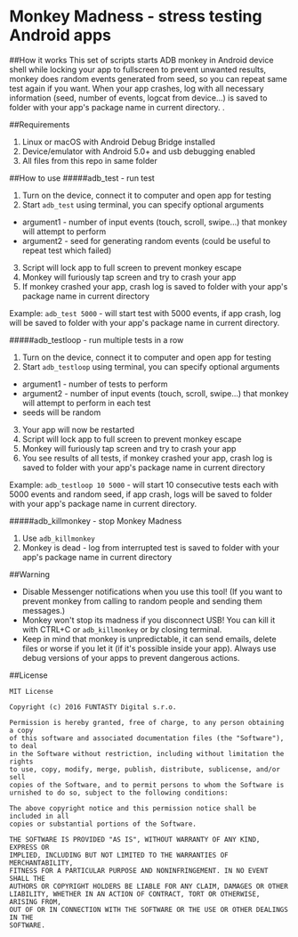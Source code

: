 # Monkey Madness - stress testing Android apps

##How it works
This set of scripts starts ADB monkey in Android device shell while locking your app to fullscreen to prevent unwanted results, monkey does random events generated from seed, so you can repeat same test again if you want. When your app crashes, log with all necessary information (seed, number of events, logcat from device...) is saved to folder with your app's package name in current directory.
.

##Requirements
1. Linux or macOS with Android Debug Bridge installed
2. Device/emulator with Android 5.0+ and usb debugging enabled
3. All files from this repo in same folder

##How to use
#####adb_test - run test
1. Turn on the device, connect it to computer and open app for testing
2. Start `adb_test` using terminal, you can specify optional arguments 
  - argument1 - number of input events (touch, scroll, swipe...) that monkey will attempt to perform
  - argument2 - seed for generating random events (could be useful to repeat test which failed)
3. Script will lock app to full screen to prevent monkey escape
4. Monkey will furiously tap screen and try to crash your app
5. If monkey crashed your app, crash log is saved to folder with your app's package name in current directory

Example: `adb_test 5000` - will start test with 5000 events, if app crash, log will be saved to folder with your app's package name in current directory.

#####adb_testloop - run multiple tests in a row
1. Turn on the device, connect it to computer and open app for testing
2. Start `adb_testloop` using terminal, you can specify optional arguments 
  - argument1 - number of tests to perform 
  - argument2 - number of input events (touch, scroll, swipe...) that monkey will attempt to perform in each test
  - seeds will be random
3. Your app will now be restarted
4. Script will lock app to full screen to prevent monkey escape
5. Monkey will furiously tap screen and try to crash your app
6. You see results of all tests, if monkey crashed your app, crash log is saved to folder with your app's package name in current directory

Example: `adb_testloop 10 5000` - will start 10 consecutive tests each with 5000 events and random seed, if app crash, logs will be saved to folder with your app's package name in current directory.

#####adb_killmonkey - stop Monkey Madness
1. Use `adb_killmonkey`
2. Monkey is dead - log from interrupted test is saved to folder with your app's package name in current directory
 
##Warning
- Disable Messenger notifications when you use this tool! (If you want to prevent monkey from calling to random people and sending them messages.)
- Monkey won't stop its madness if you disconnect USB! You can kill it with CTRL+C or `adb_killmonkey` or by closing terminal.
- Keep in mind that monkey is unpredictable, it can send emails, delete files or worse if you let it (if it's possible inside your app). Always use debug versions of your apps to prevent dangerous actions.

##License

    MIT License
    
    Copyright (c) 2016 FUNTASTY Digital s.r.o.

    Permission is hereby granted, free of charge, to any person obtaining a copy
    of this software and associated documentation files (the "Software"), to deal
    in the Software without restriction, including without limitation the rights
    to use, copy, modify, merge, publish, distribute, sublicense, and/or sell
    copies of the Software, and to permit persons to whom the Software is
    urnished to do so, subject to the following conditions:

    The above copyright notice and this permission notice shall be included in all
    copies or substantial portions of the Software.

    THE SOFTWARE IS PROVIDED "AS IS", WITHOUT WARRANTY OF ANY KIND, EXPRESS OR
    IMPLIED, INCLUDING BUT NOT LIMITED TO THE WARRANTIES OF MERCHANTABILITY,
    FITNESS FOR A PARTICULAR PURPOSE AND NONINFRINGEMENT. IN NO EVENT SHALL THE
    AUTHORS OR COPYRIGHT HOLDERS BE LIABLE FOR ANY CLAIM, DAMAGES OR OTHER
    LIABILITY, WHETHER IN AN ACTION OF CONTRACT, TORT OR OTHERWISE, ARISING FROM,
    OUT OF OR IN CONNECTION WITH THE SOFTWARE OR THE USE OR OTHER DEALINGS IN THE
    SOFTWARE.
